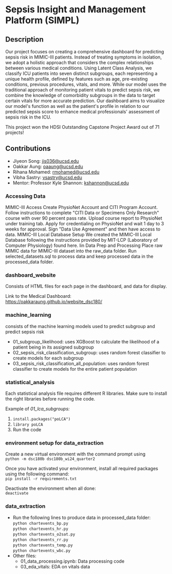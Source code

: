 # Sepsis Insight and Management Platform (SIMPL)
## Description 

Our project focuses on creating a comprehensive dashboard for predicting sepsis risk in MIMIC-III patients. Instead of treating symptoms in isolation, we adopt a holistic approach that considers the complex relationships between various medical conditions. Using Latent Class Analysis, we classify ICU patients into seven distinct subgroups, each representing a unique health profile, defined by features such as age, pre-existing conditions, previous procedures, vitals, and more. While our model uses the traditional approach of monitoring patient vitals to predict sepsis risk, we combine the knowledge of comorbidity subgroups in the data to target certain vitals for more accurate prediction. Our dashboard aims to visualize our model's function as well as the patient's profile in relation to our predicted sepsis score to enhance medical professionals' assessment of sepsis risk in the ICU. 

This project won the HDSI Outstanding Capstone Project Award out of 71 projects!


## Contributions
- Jiyeon Song: jis036@ucsd.edu
- Oakkar Aung: oaaung@ucsd.edu
- Rihana Mohamed: rmohamed@ucsd.edu
- Vibha Sastry: vsastry@ucsd.edu
- Mentor: Professor Kyle Shannon: kshannon@ucsd.edu

### Accessing Data 
MIMIC-III Access
Create PhysioNet Account and CITI Program Account.
Follow instructions to complete "CITI Data or Specimens Only Research" course with over 90 percent pass rate.
Upload course report to PhysioNet under training tab.
Apply for credentialing on PhysioNet and wait 1 day to 3 weeks for approval.
Sign "Data Use Agreement" and then have access to data.
MIMIC-III Local Database Setup
We created the MIMIC-III Local Database following the instructions provided by MIT-LCP (Laboratory of Computer Physiology) found here.
lin
Data Prep and Processing
Place raw MIMIC data for MIMIC-III dataset into the raw_data folder. Run selected_datasets.sql to process data and keep processed data in the processed_data folder.

### dashboard_website
Consists of HTML files for each page in the dashboard, and data for display.

Link to the Medical Dashboard: https://oakkaraung.github.io/website_dsc180/

### machine_learning
consists of the machine learning models used to predict subgroup and predict sepsis risk 
- 01_subgroup_likelihood: uses XGBoost to calculate the likelihood of a patient being in its assigned subgroup
- 02_sepsis_risk_classification_subgroup: uses random forest classifier to create models for each subgroup
- 03_sepsis_risk_classification_all_population: uses random forest classifier to create models for the entire patient population

### statistical_analysis
Each statistical analysis file requires different R libraries. Make sure to install the right libraries before running the code.

Example of _01_lca_subgroups:_
1. `install.packages("poLCA")`
2. `library poLCA`
3. Run the code

### environment setup for data_extraction
Create a new virtual environment with the command prompt using<br>
`python -m dsc180b dsc180b_wi24_quarter2`

Once you have activated your environment, install all required packages using the following command: <br>
`pip install -r requirements.txt`

Deactivate the environment when all done: <br>
`deactivate`

### data_extraction
- Run the following lines to produce data in processed_data folder:<br>
    `python chartevents_bp.py`<br>
    `python chartevents_hr.py`<br>
    `python chartevents_o2sat.py`<br>
    `python chartevents_rr.py`<br>
    `python chartevents_temp.py`<br>
    `python chartevents_wbc.py`<br>
- Other files:
    - 01_data_processing.ipynb: Data processing code
    - 03_eda_vitals: EDA on vitals data




 

